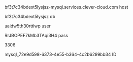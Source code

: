 bf3t7c34bdext5lysjsz-mysql.services.clever-cloud.com host


bf3t7c34bdext5lysjsz db

uaidw5th30rttlwp user

RrJBOPEF7kMb3TAqi3H4 pass

3306

mysql_72e9d598-6373-4e55-b364-4c2b6299bb34 ID



